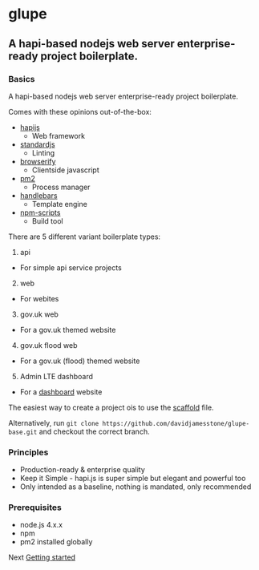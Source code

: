 # glupe

## A hapi-based nodejs web server enterprise-ready project boilerplate.

### Basics

A hapi-based nodejs web server enterprise-ready project boilerplate.

Comes with these opinions out-of-the-box:

- [hapijs](https://github.com/hapijs/hapi)
  - Web framework
- [standardjs](http://standardjs.com/)
  - Linting
- [browserify](https://github.com/substack/node-browserify)
  - Clientside javascript
- [pm2](https://github.com/Unitech/pm2)
  - Process manager
- [handlebars](http://handlebarsjs.com/)
  - Template engine
- [npm-scripts](https://docs.npmjs.com/misc/scripts)
  - Build tool

There are 5 different variant boilerplate types:

1. api
  - For simple api service projects
2. web
  - For webites
3. gov.uk web
  - For a gov.uk themed website
4. gov.uk flood web
  - For a gov.uk (flood) themed website
5. Admin LTE dashboard
  - For a [dashboard](https://almsaeedstudio.com/themes/AdminLTE/index2.html) website


The easiest way to create a project ois to use the [scaffold](scaffold.md) file. 

Alternatively, run `git clone https://github.com/davidjamesstone/glupe-base.git` and checkout the correct branch.

### Principles

- Production-ready & enterprise quality
- Keep it Simple - hapi.js is super simple but elegant and powerful too
- Only intended as a baseline, nothing is mandated, only recommended

### Prerequisites

- node.js 4.x.x
- npm
- pm2 installed globally


Next [Getting started](getting-started.md)